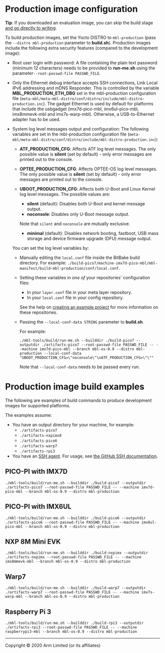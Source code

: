 # Production image configuration

<span class="tips">**Tip**: If you downloaded an evaluation image, you can skip the build stage [and go directly to writing](../first-image/writing-an-image-to-supported-boards.html).</span>

To build production images, set the Yocto DISTRO to `mbl-production` (pass the `--distro mbl-production` parameter to **build.sh**). Production images include the following extra security features (compared to the development image):

- Root user login with password: A file containing the plain text password (minimum 12 characters) needs to be provided to **run-me.sh** using the parameter`--root-passwd-file PASSWD_FILE`.

- Only the Ethernet debug interface accepts SSH connections, Link Local IPv6 addressing and mDNS Responder. This is controlled by the variable **MBL_PRODUCTION_ETH_DBG** set in the mbl-production configuration file (`meta-mbl/meta-mbl-distro/conf/distro/include/mbl-distro-production.inc`). The gadget Ethernet is used by default for platforms that include the usbgadget (imx7d-pico-mbl, imx6ul-pico-mbl, imx8mmevk-mbl and imx7s-warp-mbl). Otherwise, a USB-to-Ethernet adapter has to be used.

- System log level messages output and configuration: The following variables are set in the mbl-production configuration file (`meta-mbl/meta-mbl-distro/conf/distro/include/mbl-distro-production.inc`):

    - **ATF_PRODUCTION_CFG**: Affects ATF log level messages. The only possible value is **silent** (set by default) - only error messages are printed out to the console.
    - **OPTEE_PRODUCTION_CFG**: Affects OPTEE-OS log level messages. The only possible value is **silent** (set by default) - only error messages are printed out to the console.
    - **UBOOT_PRODUCTION_CFG**: Affects both U-Boot and Linux Kernel log level messages. The possible values are:
        - **silent** (default): Disables both U-Boot and kernel message output.
        - **noconsole**: Disables only U-Boot message output.

        <span class="notes">Note that `silent` and `noconsole` are mutually exclusive.</span>
        - **minimal** (default): Disables network booting, fastboot, USB mass storage and device firmware upgrade (DFU) message output.

    You can set the log level variables by:

    - Manually editing the `local.conf` file inside the BitBake build directory. For example: `./build-pico7/machine-imx7d-pico-mbl/mbl-manifest/build-mbl-production/conf/local.conf`.
    - Setting these variables in *one of* your repositories' configuration files:
        - In your `layer.conf` file in your meta layer repository.
        - In your `local.conf` file in your config repository.

        See the help on [creating an example project](../develop-mbl/example-project-based-on-mbed-linux-os.html) for more information on these repositories.
    - Passing the `--local-conf-data STRING` parameter to **build.sh**.

        For example:

         ```
        ./mbl-tools/build/run-me.sh --builddir ./build-pico7 --outputdir ./artifacts-pico7 --root-passwd-file PASSWD_FILE -- --machine imx7d-pico-mbl --branch mbl-os-0.9 --distro mbl-production --local-conf-data "UBOOT_PRODUCTION_CFG=\"noconsole\"\nATF_PRODUCTION_CFG=\"\""
        ```

        <span class="tips">Note that `--local-conf-data` needs to be passed every run.</span>

# Production image build examples

The following are examples of build commands to produce development images for supported platforms.

The examples assume:

* You have an output directory for your machine, for example:
    * `./artifacts-pico7`
    * `./artifacts-nxpimx8`
    * `./artifacts-pico6`
    * `./artifacts-warp7`
    * `./artifacts-rpi3`
* You have an [SSH agent](../first-image/development-environment.html). For usage, see [the GitHub SSH documentation](https://help.github.com/articles/generating-a-new-ssh-key-and-adding-it-to-the-ssh-agent/).

## PICO-PI with IMX7D

```
./mbl-tools/build/run-me.sh --builddir ./build-pico7 --outputdir ./artifacts-pico7 --root-passwd-file PASSWD_FILE -- --machine imx7d-pico-mbl --branch mbl-os-0.9 --distro mbl-production
```

## PICO-PI with IMX6UL

```
./mbl-tools/build/run-me.sh --builddir ./build-pico6 --outputdir ./artifacts-pico6 --root-passwd-file PASSWD_FILE -- --machine imx6ul-pico-mbl --branch mbl-os-0.9 --distro mbl-production
```

## NXP 8M Mini EVK

```
./mbl-tools/build/run-me.sh --builddir ./build-nxpimx --outputdir ./artifacts-nxpimx --root-passwd-file PASSWD_FILE -- --machine imx8mmevk-mbl --branch mbl-os-0.9 --distro mbl-production
```

## Warp7

```
./mbl-tools/build/run-me.sh --builddir ./build-warp7 --outputdir ./artifacts-warp7 --root-passwd-file PASSWD_FILE -- --machine imx7s-warp-mbl --branch mbl-os-0.9 --distro mbl-production
```

## Raspberry Pi 3

```
./mbl-tools/build/run-me.sh --builddir ./build-rpi3 --outputdir ./artifacts-rpi3 --root-passwd-file PASSWD_FILE -- --machine raspberrypi3-mbl --branch mbl-os-0.9 --distro mbl-production
```


***

Copyright © 2020 Arm Limited (or its affiliates)
